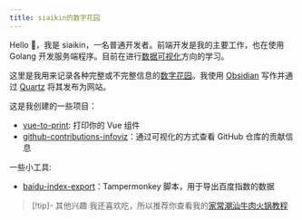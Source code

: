 ```yaml
---
title: siaikin的数字花园
---
```

Hello 🙋，我是 siaikin，一名普通开发者。前端开发是我的主要工作，也在使用 Golang 开发服务端程序。目前在进行[数据可视化](./数据可视化)方向的学习。

这里是我用来记录各种完整或不完整信息的[数字花园](https://maggieappleton.com/garden-history)。我使用 [Obsidian](https://obsidian.md/) 写作并通过 [Quartz](https://github.com/jackyzha0/quartz) 将其发布为网站。

这是我创建的一些项目：
- [vue-to-print](https://github.com/siaikin/vue-to-print): 打印你的 Vue 组件
- [github-contributions-infoviz](https://github-contributions-infoviz.netlify.app/)：通过可视化的方式查看 GitHub 仓库的贡献信息

一些小工具: 
- [baidu-index-export](https://github.com/siaikin/baidu-index-export)：Tampermonkey 脚本，用于导出百度指数的数据

> [!tip]- 其他兴趣
> 我还喜欢吃，所以推荐你查看我的[家常潮汕牛肉火锅教程](家常潮汕牛肉火锅教程.md)
